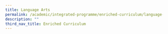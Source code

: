 ```yaml
---
title: Language Arts
permalink: /academic/integrated-programme/enriched-curriculum/language-arts/
description: ""
third_nav_title: Enriched Curriculum
---
```

